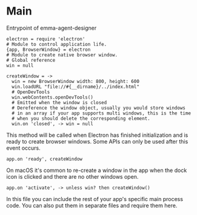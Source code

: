 
# Main

Entrypoint of emma-agent-designer

    electron = require 'electron'
    # Module to control application life.
    {app, BrowserWindow} = electron
    # Module to create native browser window.
    # Global reference
    win = null

    createWindow = ->
      win = new BrowserWindow width: 800, height: 600
      win.loadURL "file://#{__dirname}/../index.html"
      # OpenDevTools
      win.webContents.openDevTools()
      # Emitted when the window is closed
      # Dereference the window object, usually you would store windows
      # in an array if your app supports multi windows, this is the time
      # when you should delete the corresponding element.
      win.on 'closed', -> win = null

This method will be called when Electron has finished initialization and is ready
to create browser windows. Some APIs can only be used after this event occurs.

    app.on 'ready', createWindow

On macOS it's common to re-create a window in the app when the
dock icon is clicked and there are no other windows open.

    app.on 'activate', -> unless win? then createWindow()


In this file you can include the rest of your app's specific main process
code. You can also put them in separate files and require them here.